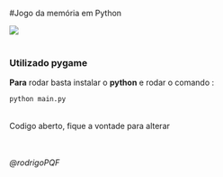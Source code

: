 
#Jogo da memória em Python

<img align="center" src="https://img.shields.io/badge/Python-3776AB?style=for-the-badge&logo=python&logoColor=white" /><br><br/>


### Utilizado pygame

**Para** rodar basta instalar o **python** e rodar o comando :

``` py
python main.py
```





<br>Codigo aberto, fique a vontade para alterar




<br><br>*@rodrigoPQF*